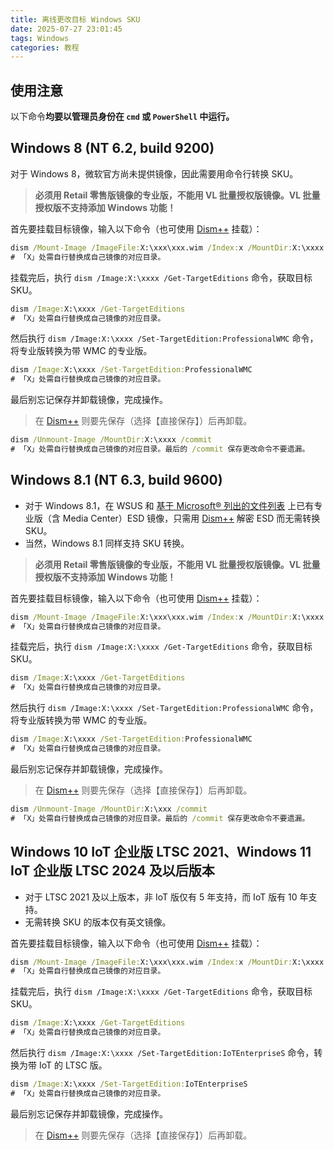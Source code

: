```yaml
---
title: 离线更改目标 Windows SKU
date: 2025-07-27 23:01:45
tags: Windows
categories: 教程
---
```


## 使用注意
以下命令**均要以管理员身份在 `cmd` 或 `PowerShell` 中运行。**

## Windows 8 (NT 6.2, build 9200)

对于 Windows 8，微软官方尚未提供镜像，因此需要用命令行转换 SKU。
> **必须用 Retail 零售版镜像的专业版，不能用 VL 批量授权版镜像。VL 批量授权版不支持添加 Windows 功能！**

首先要挂载目标镜像，输入以下命令（也可使用 [Dism++](https://github.com/Chuyu-Team/Dism-Multi-Language) 挂载）：

``` cmd
dism /Mount-Image /ImageFile:X:\xxx\xxx.wim /Index:x /MountDir:X:\xxxx
# 「X」处需自行替换成自己镜像的对应目录。
```

挂载完后，执行 `dism /Image:X:\xxxx /Get-TargetEditions` 命令，获取目标 SKU。

``` cmd
dism /Image:X:\xxxx /Get-TargetEditions
# 「X」处需自行替换成自己镜像的对应目录。
```

然后执行 `dism /Image:X:\xxxx /Set-TargetEdition:ProfessionalWMC` 命令，将专业版转换为带 WMC 的专业版。

``` cmd
dism /Image:X:\xxxx /Set-TargetEdition:ProfessionalWMC
# 「X」处需自行替换成自己镜像的对应目录。
```

最后别忘记保存并卸载镜像，完成操作。
> 在 [Dism++](https://github.com/Chuyu-Team/Dism-Multi-Language) 则要先保存（选择【直接保存】）后再卸载。

``` cmd
dism /Unmount-Image /MountDir:X:\xxxx /commit
# 「X」处需自行替换成自己镜像的对应目录。最后的 /commit 保存更改命令不要遗漏。
```

## Windows 8.1 (NT 6.3, build 9600)

- 对于 Windows 8.1，在 WSUS 和 [基于 Microsoft® 列出的文件列表](https://files.rg-adguard.net/language/138dda8e-bacd-0d47-cc74-af23f9f489a0) 上已有专业版（含 Media Center）ESD 镜像，只需用 [Dism++](https://github.com/Chuyu-Team/Dism-Multi-Language) 解密 ESD 而无需转换 SKU。
- 当然，Windows 8.1 同样支持 SKU 转换。

> **必须用 Retail 零售版镜像的专业版，不能用 VL 批量授权版镜像。VL 批量授权版不支持添加 Windows 功能！**

首先要挂载目标镜像，输入以下命令（也可使用 [Dism++](https://github.com/Chuyu-Team/Dism-Multi-Language) 挂载）：

``` cmd
dism /Mount-Image /ImageFile:X:\xxx\xxx.wim /Index:x /MountDir:X:\xxxx
# 「X」处需自行替换成自己镜像的对应目录。
```

挂载完后，执行 `dism /Image:X:\xxxx /Get-TargetEditions` 命令，获取目标 SKU。

``` cmd
dism /Image:X:\xxxx /Get-TargetEditions
# 「X」处需自行替换成自己镜像的对应目录。
```

然后执行 `dism /Image:X:\xxxx /Set-TargetEdition:ProfessionalWMC` 命令，将专业版转换为带 WMC 的专业版。

``` cmd
dism /Image:X:\xxxx /Set-TargetEdition:ProfessionalWMC
# 「X」处需自行替换成自己镜像的对应目录。
```

最后别忘记保存并卸载镜像，完成操作。
> 在 [Dism++](https://github.com/Chuyu-Team/Dism-Multi-Language) 则要先保存（选择【直接保存】）后再卸载。

``` cmd
dism /Unmount-Image /MountDir:X:\xxx /commit
# 「X」处需自行替换成自己镜像的对应目录。最后的 /commit 保存更改命令不要遗漏。
```

## Windows 10 IoT 企业版 LTSC 2021、Windows 11 IoT 企业版 LTSC 2024 及以后版本

- 对于 LTSC 2021 及以上版本，非 IoT 版仅有 5 年支持，而 IoT 版有 10 年支持。
- 无需转换 SKU 的版本仅有英文镜像。

首先要挂载目标镜像，输入以下命令（也可使用 [Dism++](https://github.com/Chuyu-Team/Dism-Multi-Language) 挂载）：

``` cmd
dism /Mount-Image /ImageFile:X:\xxx\xxx.wim /Index:x /MountDir:X:\xxxx
# 「X」处需自行替换成自己镜像的对应目录。
```

挂载完后，执行 `dism /Image:X:\xxxx /Get-TargetEditions` 命令，获取目标 SKU。

``` cmd
dism /Image:X:\xxxx /Get-TargetEditions
# 「X」处需自行替换成自己镜像的对应目录。
```

然后执行 `dism /Image:X:\xxxx /Set-TargetEdition:IoTEnterpriseS` 命令，转换为带 IoT 的 LTSC 版。

``` cmd
dism /Image:X:\xxxx /Set-TargetEdition:IoTEnterpriseS
# 「X」处需自行替换成自己镜像的对应目录。
```

最后别忘记保存并卸载镜像，完成操作。
> 在 [Dism++](https://github.com/Chuyu-Team/Dism-Multi-Language) 则要先保存（选择【直接保存】）后再卸载。